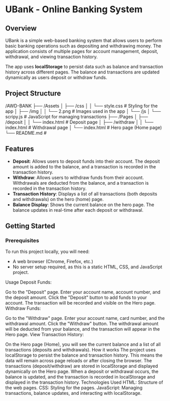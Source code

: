 
# UBank - Online Banking System

## Overview
UBank is a simple web-based banking system that allows users to perform basic banking operations such as depositing and withdrawing money. The application consists of multiple pages for account management, deposit, withdrawal, and viewing transaction history.

The app uses **localStorage** to persist data such as balance and transaction history across different pages. The balance and transactions are updated dynamically as users deposit or withdraw funds.

## Project Structure

/AWD-BANK 
    ├── /Assets │ 
        ├── /css │ 
            │ └── style.css # Styling for the app │ 
            ├── /img │ │ └── 2.png # Images used in the app │ └── /js │ └── scripy.js # JavaScript for managing transactions 
    ├── /Pages │ 
        ├── /deposit │ 
            │ └── index.html # Deposit page │ 
        ├── /withdraw │ │ └── index.html # Withdrawal page │ 
            └── index.html # Hero page (Home page) 
└── README.md #


## Features
- **Deposit**: Allows users to deposit funds into their account. The deposit amount is added to the balance, and a transaction is recorded in the transaction history.
- **Withdraw**: Allows users to withdraw funds from their account. Withdrawals are deducted from the balance, and a transaction is recorded in the transaction history.
- **Transaction History**: Displays a list of all transactions (both deposits and withdrawals) on the hero (home) page.
- **Balance Display**: Shows the current balance on the hero page. The balance updates in real-time after each deposit or withdrawal.

## Getting Started

### Prerequisites
To run this project locally, you will need:
- A web browser (Chrome, Firefox, etc.)
- No server setup required, as this is a static HTML, CSS, and JavaScript project.


Usage
Deposit Funds:

Go to the "Deposit" page.
Enter your account name, account number, and the deposit amount.
Click the "Deposit" button to add funds to your account. The transaction will be recorded and visible on the Hero page.
Withdraw Funds:

Go to the "Withdraw" page.
Enter your account name, card number, and the withdrawal amount.
Click the "Withdraw" button. The withdrawal amount will be deducted from your balance, and the transaction will appear in the Hero page.
View Transaction History:

On the Hero page (Home), you will see the current balance and a list of all transactions (deposits and withdrawals).
How it works
The project uses localStorage to persist the balance and transaction history. This means the data will remain across page reloads or after closing the browser.
The transactions (deposit/withdraw) are stored in localStorage and displayed dynamically on the Hero page.
When a deposit or withdrawal occurs, the balance is updated, and the transaction is recorded in localStorage and displayed in the transaction history.
Technologies Used
HTML: Structure of the web pages.
CSS: Styling for the pages.
JavaScript: Managing transactions, balance updates, and interacting with localStorage.

